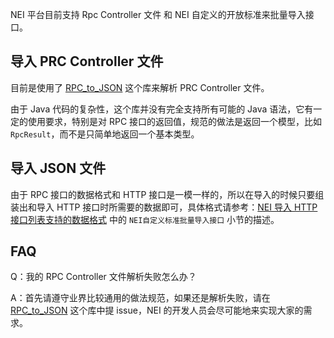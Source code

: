 NEI 平台目前支持 Rpc Controller 文件 和 NEI 自定义的开放标准来批量导入接口。

## 导入 PRC Controller 文件

目前是使用了 [RPC_to_JSON](https://github.com/huntbao/rpc_to_json) 这个库来解析 PRC Controller 文件。

由于 Java 代码的复杂性，这个库并没有完全支持所有可能的 Java 语法，它有一定的使用要求，特别是对 RPC 接口的返回值，规范的做法是返回一个模型，比如 `RpcResult`，而不是只简单地返回一个基本类型。

## 导入 JSON 文件

由于 RPC 接口的数据格式和 HTTP 接口是一模一样的，所以在导入的时候只要组装出和导入 HTTP 接口时所需要的数据即可，具体格式请参考：[NEI 导入 HTTP 接口列表支持的数据格式](./NEI导入HTTP接口列表支持的数据格式.md) 中的 `NEI自定义标准批量导入接口` 小节的描述。

## FAQ
Q：我的 RPC Controller 文件解析失败怎么办？

A：首先请遵守业界比较通用的做法规范，如果还是解析失败，请在 [RPC_to_JSON](https://github.com/huntbao/rpc_to_json) 这个库中提 issue，NEI 的开发人员会尽可能地来实现大家的需求。

